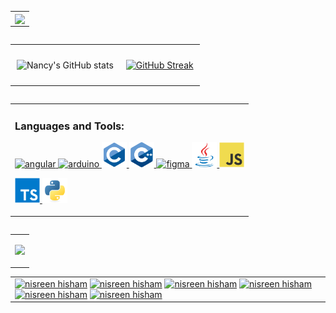 

 <table align="center">
<tr>
  <td>
<img align="center" width="400"  src="https://usagif.com/wp-content/uploads/2022/fzk5d/demon-slayer-anime-acegif-74.gif">
   </tr>
  </td>
<table>
 
 
         
<table>
        <tr>
            <td style="padding:10px">
             
![Nancy's GitHub stats](https://github-readme-streak-stats.herokuapp.com/?user=nancyhisham&)
             
</td>
         
<td style="padding:10px">
 
[![GitHub Streak](https://github-readme-stats.vercel.app/api?username=nancyhisham&show_icons=true&locale=en)](https://git.io/streak-stats)
            </td>
        </tr>
    </table>
    

<table align="left">
 <tr>
  <td>
   
   <h3 align="left">Languages and Tools:</h3>

 <a href="https://angular.io" target="_blank" rel="noreferrer"> <img src="https://angular.io/assets/images/logos/angular/angular.svg" alt="angular" width="40" height="40"/> </a> <a href="https://www.arduino.cc/" target="_blank" rel="noreferrer"> <img src="https://cdn.worldvectorlogo.com/logos/arduino-1.svg" alt="arduino" width="40" height="40"/> </a><a href="https://www.cprogramming.com/" target="_blank" rel="noreferrer"> <img src="https://raw.githubusercontent.com/devicons/devicon/master/icons/c/c-original.svg" alt="c" width="40" height="40"/> </a><a href="https://www.w3schools.com/cpp/" target="_blank" rel="noreferrer"> <img src="https://raw.githubusercontent.com/devicons/devicon/master/icons/cplusplus/cplusplus-original.svg" alt="cplusplus" width="40" height="40"/> </a> <a href="https://www.figma.com/" target="_blank" rel="noreferrer"> <img src="https://www.vectorlogo.zone/logos/figma/figma-icon.svg" alt="figma" width="40" height="40"/> </a> <a href="https://www.java.com" target="_blank" rel="noreferrer"> <img src="https://raw.githubusercontent.com/devicons/devicon/master/icons/java/java-original.svg" alt="java" width="40" height="40"/> </a> <a href="https://developer.mozilla.org/en-US/docs/Web/JavaScript" target="_blank" rel="noreferrer"> <img src="https://raw.githubusercontent.com/devicons/devicon/master/icons/javascript/javascript-original.svg" alt="javascript" width="40" height="40"/> </a> 
   
   <a href="https://www.typescriptlang.org/" target="_blank" rel="noreferrer"> <img src="https://raw.githubusercontent.com/devicons/devicon/master/icons/typescript/typescript-original.svg" alt="typescript" width="40" height="40"/> </a><a href="https://www.python.org" target="_blank" rel="noreferrer"> <img src="https://raw.githubusercontent.com/devicons/devicon/master/icons/python/python-original.svg" alt="python" width="40" height="40"/> </a>
  
   
   </td>
           
 </tr>
    </table>
         
 <table align="right" style="border-collapse: collapse;">      
 <td>

  ![](https://github-readme-stats.vercel.app/api/top-langs?username=nancyhisham&show_icons=true&locale=en&layout=compact)
  </td>
 </table>
 
<table align="center" style="border-collapse: collapse;">
  <tr>
    <td>
      <a href="https://discord.com/channels/@me" target="blank"><img src="https://img.shields.io/badge/Discord-7289DA?style=for-the-badge&logo=discord&logoColor=white" alt="nisreen hisham" /></a>
      <a href="https://www.instagram.com/nancyhisham_/" target="blank"><img src="https://img.shields.io/badge/Instagram-E4405F?style=for-the-badge&logo=instagram&logoColor=white" alt="nisreen hisham" /></a>
      <a href="https://www.linkedin.com/in/nisreen-hf-34a31726a/" target="blank"><img src="https://img.shields.io/badge/LinkedIn-0077B5?style=for-the-badge&logo=linkedin&logoColor=white" alt="nisreen hisham" /></a>
      <a href="https://www.facebook.com/nermeenali.2007/" target="blank"><img src="https://img.shields.io/badge/Facebook-1877F2?style=for-the-badge&logo=facebook&logoColor=white" alt="nisreen hisham" /></a>
      <a href="https://myaccount.google.com/?tab=kk&hl=en_GB" target="blank"><img src="https://img.shields.io/badge/Gmail-D14836?style=for-the-badge&logo=gmail&logoColor=white" alt="nisreen hisham" /></a>
      <a href="https://web.telegram.org/k/" target="blank"><img src="https://img.shields.io/badge/Telegram-2CA5E0?style=for-the-badge&logo=telegram&logoColor=white" alt="nisreen hisham" /></a>
    </td>
  </tr>
</table>






